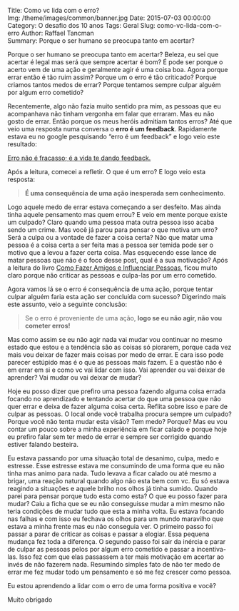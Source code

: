 Title: Como vc lida com o erro?  
Img: /theme/images/common/banner.jpg
Date: 2015-07-03 00:00:00 
Category: O desafio dos 10 anos
Tags: Geral
Slug: como-vc-lida-com-o-erro
Author: Raffael Tancman  
Summary: Porque o ser humano se preocupa tanto em acertar?

Porque o ser humano se preocupa tanto em acertar? Beleza, eu sei que acertar é legal mas será que sempre acertar é bom? É pode ser porque o acerto vem de uma ação e geralmente agir é uma coisa boa. Agora porque errar então é tão ruim assim? Porque um o erro é tão criticado? Porque criamos tantos medos de errar? Porque tentamos sempre culpar alguém por algum erro cometido?

Recentemente, algo não fazia muito sentido pra mim, as pessoas que eu acompanhava não tinham vergonha em falar que erraram. Mas eu não gosto de errar. Então porque os meus heróis admitiam tantos erros? Até que veio uma resposta numa conversa o **erro é um feedback**. Rapidamente estava eu no google pesquisando “erro é um feedback” e logo veio este resultado:

[Erro não é fracasso; é a vida te dando feedback.](http://www.bizrevolution.com.br/bizrevolution/2015/03/erro-nao-e-fracasso-e-a-vida-te-dando-feedback-.html)

Após a leitura, comecei a refletir. O que é um erro? E logo veio esta resposta:

> **É uma consequência de uma ação inesperada sem conhecimento**.

Logo aquele medo de errar estava começando a ser desfeito. Mas ainda tinha aquele pensamento mas quem errou? E veio em mente porque existe um culpado? Claro quando uma pessoa mata outra pessoa isso acaba sendo um crime. Mas você já parou para pensar o que motiva um erro? Será a culpa ou a vontade de fazer a coisa certa? Não que matar uma pessoa é a coisa certa a ser feita mas a pessoa ser temida pode ser o motivo que a levou a fazer certa coisa. Mas esquecendo esse lance de matar pessoas que não é o foco desse post, qual é a sua motivação? Após a leitura do livro [Como Fazer Amigos e Influenciar Pessoas](https://pt.wikipedia.org/wiki/Como_Fazer_Amigos_e_Influenciar_Pessoas), ficou muito claro porque não criticar as pessoas e culpa-las por um erro cometido.

Agora vamos lá se o erro é consequência de uma ação, porque tentar culpar alguém faria esta ação ser concluída com sucesso? Digerindo mais este assunto, veio a seguinte conclusão:

> Se o erro é proveniente de uma ação, **logo se eu não agir, não vou cometer erros!**

Mas como assim se eu não agir nada vai mudar vou continuar no mesmo estado que estou e a tendência são as coisas só piorarem, porque cada vez mais vou deixar de fazer mais coisas por medo de errar. E cara isso pode parecer estúpido mas é o que as pessoas mais fazem. E a questão não é em errar em si e como vc vai lidar com isso. Vai aprender ou vai deixar de aprender? Vai mudar ou vai deixar de mudar?

Hoje eu posso dizer que prefiro uma pessoa fazendo alguma coisa errada focando no aprendizado e tentando acertar do que uma pessoa que não quer errar e deixa de fazer alguma coisa certa. Reflita sobre isso e pare de culpar as pessoas. O local onde você trabalha procura sempre um culpado? Porque você não tenta mudar esta visão? Tem medo? Porque? Mas eu vou contar um pouco sobre a minha experiência em ficar calado e porque hoje eu prefiro falar sem ter medo de errar e sempre ser corrigido quando estiver falando besteira.

Eu estava passando por uma situação total de desanimo, culpa, medo e estresse. Esse estresse estava me consumindo de uma forma que eu não tinha mas animo para nada. Tudo levava a ficar calado ou até mesmo a brigar, uma reação natural quando algo não esta bem com vc. Eu só estava reagindo a situações e aquele brilho nos olhos já tinha sumido. Quando parei para pensar porque tudo esta como esta? O que eu posso fazer para mudar? Caiu a ficha que se eu não conseguisse mudar a mim mesmo não teria condições de mudar tudo que esta a minha volta. Eu estava focando nas falhas e com isso eu fechava os olhos para um mundo maravilho que estava a minha frente mas eu não conseguia ver. O primeiro passo foi passar a parar de criticar as coisas e passar a elogiar. Essa pequena mudança fez toda a diferença. O segundo passo foi sair da inércia e parar de culpar as pessoas pelos por algum erro cometido e passar a incentiva-las. Isso fez com que elas passassem a ter mais motivação em acertar ao invés de não fazerem nada. Resumindo simples fato de não ter medo de errar me fez mudar todo um pensamento e só me fez crescer como pessoa.

Eu estou aprendendo a lidar com o erro de uma forma positiva e você?

Muito obrigado
